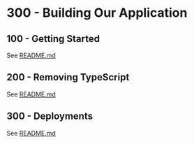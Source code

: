 # 300 - Building Our Application

## 100 - Getting Started

See [README.md](./100/README.md)

## 200 - Removing TypeScript

See [README.md](./200/README.md)

## 300 - Deployments

See [README.md](./300/README.md)
